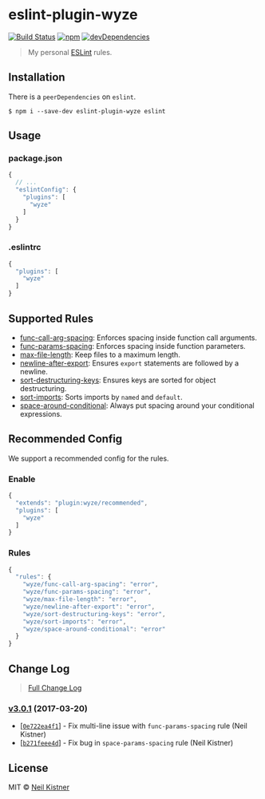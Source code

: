 # eslint-plugin-wyze

[![Build Status][travis-image]][travis-url]
[![npm][npm-image]][npm-url]
[![devDependencies][depsdev-image]][depsdev-url]

> My personal [ESLint](//github.com/eslint/eslint) rules.

## Installation

There is a `peerDependencies` on `eslint`.

```shell
$ npm i --save-dev eslint-plugin-wyze eslint
```

## Usage

### package.json

```js
{
  // ...
  "eslintConfig": {
    "plugins": [
      "wyze"
    ]
  }
}
```

### .eslintrc

```js
{
  "plugins": [
    "wyze"
  ]
}
```

## Supported Rules

* [func-call-arg-spacing](docs/rules/func-call-arg-spacing.md): Enforces spacing inside function call arguments.
* [func-params-spacing](docs/rules/func-params-spacing.md): Enforces spacing inside function parameters.
* [max-file-length](docs/rules/max-file-length.md): Keep files to a maximum length.
* [newline-after-export](docs/newline-after-export.md): Ensures `export` statements are followed by a newline.
* [sort-destructuring-keys](docs/rules/sort-destructuring-keys.md): Ensures keys are sorted for object destructuring.
* [sort-imports](docs/rules/sort-imports.md): Sorts imports by `named` and `default`.
* [space-around-conditional](docs/rules/space-around-conditional.md): Always put spacing around your conditional expressions.

## Recommended Config

We support a recommended config for the rules.

### Enable

```js
{
  "extends": "plugin:wyze/recommended",
  "plugins": [
    "wyze"
  ]
}
```

### Rules

```js
{
  "rules": {
    "wyze/func-call-arg-spacing": "error",
    "wyze/func-params-spacing": "error",
    "wyze/max-file-length": "error",
    "wyze/newline-after-export": "error",
    "wyze/sort-destructuring-keys": "error",
    "wyze/sort-imports": "error",
    "wyze/space-around-conditional": "error"
  }
}
```

## Change Log

> [Full Change Log](changelog.md)

### [v3.0.1](https://github.com/wyze/eslint-plugin-wyze/releases/tag/v3.0.1) (2017-03-20)

* [[`0e722ea4f1`](https://github.com/wyze/eslint-plugin-wyze/commit/0e722ea4f1)] - Fix multi-line issue with `func-params-spacing` rule (Neil Kistner)
* [[`b271feee4d`](https://github.com/wyze/eslint-plugin-wyze/commit/b271feee4d)] - Fix bug in `space-params-spacing` rule (Neil Kistner)

## License

MIT © [Neil Kistner](https://neilkistner.com)

[travis-image]: https://img.shields.io/travis/wyze/eslint-plugin-wyze.svg?style=flat-square
[travis-url]: https://travis-ci.org/wyze/eslint-plugin-wyze

[npm-image]: https://img.shields.io/npm/v/eslint-plugin-wyze.svg?style=flat-square
[npm-url]: https://npmjs.com/package/eslint-plugin-wyze

[depsdev-image]: https://img.shields.io/david/dev/wyze/eslint-plugin-wyze.svg?style=flat-square
[depsdev-url]: https://david-dm.org/wyze/eslint-plugin-wyze?type=dev
